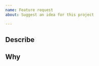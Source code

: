 ```yaml
---
name: Feature request
about: Suggest an idea for this project

---
```


## Describe
<!-- A clear and concise description of what you want to happen. -->

## Why
<!-- Why do you want this feature? -->
